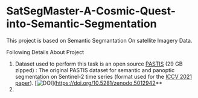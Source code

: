 # SatSegMaster-A-Cosmic-Quest-into-Semantic-Segmentation


This project is based on Semantic Segmantation On satellite Imagery Data.

Following Details About Project
1. Dataset used to perform this task is an open source [PASTIS](https://zenodo.org/record/5012942) (29 GB zipped) : The original PASTIS dataset for semantic and panoptic segmentation
on Sentinel-2 time series (format used for the [ICCV 2021 paper](https://openaccess.thecvf.com/content/ICCV2021/papers/Garnot_Panoptic_Segmentation_of_Satellite_Image_Time_Series_With_Convolutional_Temporal_ICCV_2021_paper.pdf)). [![DOI](https://zenodo.org/badge/DOI/10.5281/zenodo.5012942.svg)](https://doi.org/10.5281/zenodo.5012942**
3. 

